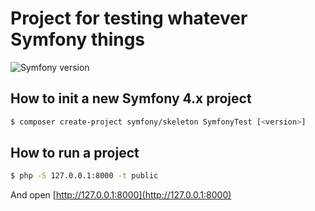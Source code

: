 # Project for testing whatever Symfony things

![Symfony version](https://img.shields.io/badge/Symfony-4.1-green.svg?style=plastic)

## How to init a new Symfony 4.x project

```bash
$ composer create-project symfony/skeleton SymfonyTest [<version>]
```

## How to run a project

```bash
$ php -S 127.0.0.1:8000 -t public
```

And open [http://127.0.0.1:8000](http://127.0.0.1:8000)
